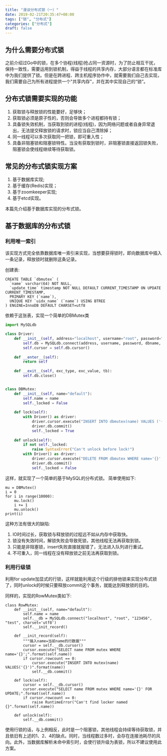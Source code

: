 ```yaml
---
title: "漫谈分布式锁（一）"
date: 2019-02-21T20:35:47+08:00
tags: ["锁", "分布式"]
categories: ["分布式"]
draft: false
---
```


## 为什么需要分布式锁

之前介绍过Go中的锁，在多个协程(线程)抢占同一资源时，为了防止相互干扰，保持一致性，需要运用到锁机制，得益于线程的共享内存，大部分语言都在标准库中为我们提供了锁。但是在跨进程、跨主机程序协作中，就需要我们自己去实现，我们需要自己为所有进程提供一个"共享内存"，并在其中实现自己的“锁”。

## 分布式锁需要实现的功能

1. 获取锁与释放锁的性能要好，足够快；
2. 获取锁必须是原子性的，否则会导致多个进程都持有锁；
3. 具备锁失效机制，当获取到锁的进程(线程)，因为网络问题或者自身异常退出，无法提交释放锁的请求时，锁应当自己清除掉；
4. 同一线程可以多次获取同一把锁，即可重入性；
5. 具备非阻塞锁和阻塞锁特性。当没有获取到锁时，非阻塞锁直接返回锁失败，阻塞锁会使线程继续等待获取锁。

## 常见的分布式锁实现方案

1. 基于数据库实现;
2. 基于缓存(Redis)实现；
3. 基于zoomkeeper实现;
4. 基于etcd实现。

本篇先介绍基于数据库实现的分布式锁。

## 基于数据库的分布式锁

### 利用唯一索引

该实现方式完全依靠数据库唯一索引来实现，当想要获得锁时，即向数据库中插入一条记录，释放锁时就删除这条记录。

创建表:
```
CREATE TABLE `dbmutex` (
  `name` varchar(64) NOT NULL,
  `update_time` timestamp NOT NULL DEFAULT CURRENT_TIMESTAMP ON UPDATE CURRENT_TIMESTAMP,
  PRIMARY KEY (`name`),
  UNIQUE KEY `uidx_name` (`name`) USING BTREE
) ENGINE=InnoDB DEFAULT CHARSET=utf8

```

依赖于这张表，实现一个简单的DBMutex类
```python
import MySQLdb

class Driver:
    def __init__(self, address="localhost", username="root", password="123456", dbname="LOCKER"):
        self.db = MySQLdb.connect(address, username, password, dbname, charset='utf8')
        self.cursor = self.db.cursor()
        
    def __enter__(self):
        return self
        
    def __exit__(self, exc_type, exc_value, tb):
        self.db.close()


class DBMutex:
    def __init__(self, name="default"):
        self.name = name
        self._locked = False 
        
    def lock(self):
        with Driver() as driver:
            driver.cursor.execute("INSERT INTO dbmutex(name) VALUES ('{}');".format(self.name))
            driver.db.commit()
            self._locked = True
    
    def unlock(self):
        if not self._locked:
            raise SyntaxError("Can't unlock before lock!")
        with Driver() as driver:
            driver.cursor.execute("DELETE FROM dbmutex WHERE name='{}';".format(self.name))
            driver.db.commit()
            self._locked = False
```
这样，就实现了一个简单的基于MySQL的分布式锁。
简单使用如下:
```
mu = DBMutex()
i = 0
for i in range(10000):
    mu.lock()
    i += 1
    mu.unlock()
print(i)
```

这种方法有很大的缺陷:

1. IO时间过长，获取锁与释放锁的过程远不如从内存中获取快。
1. 锁没有失效时间，解锁失败会导致死锁，其他线程无法再获取到锁。
2. 只能是非阻塞锁，insert失败直接就报错了，无法进入队列进行重试。
3. 不可重入，同一线程在没有释放锁之前无法再获取到锁。

### 利用行级锁
利用for update加显式的行锁，这样就能利用这个行级的排他锁来实现分布式锁了，同时unlock的时候只要释放commit这个事务，就能达到释放锁的目的。

同样的，实现的RowMutex类如下:
```
class RowMutex:
    def __init__(self, name="default"):
        self.name = name
        self.__db = MySQLdb.connect("localhost", "root", "123456", "test", charset='utf8')
        self.__init_record()
        
    def __init_record(self):
        """插入name=当前name的行数据"""
        cursor = self.__db.cursor()
        cursor.execute("SELECT name FROM mutex WHERE name='{}';".format(self.name))
        if cursor.rowcount == 0:
            cursor.execute("INSERT INTO mutex(name) VALUES('{}')".format(name))
            self.__db.commit()
                
    def lock(self):
        cursor = self.__db.cursor()
        cursor.execute("SELECT name FROM mutex WHERE name='{}' FOR UPDATE;".format(self.name))
        if cursor.rowcount == 0:
            raise RuntimeError("Can't find locker named {}".format(self.name))
    
    def unlock(self):
        self.__db.commit()
```
使用行锁的话，与上例相反，此时是一个阻塞锁，其他线程会持续等待获取锁，并且依旧有上述的1、2、4的缺点。同时，当线程数过多时，会存在连接池耗尽的风向。此外，当数据库解析未命中索引时，会使行锁升级为表锁，所以不建议使用此方案。
